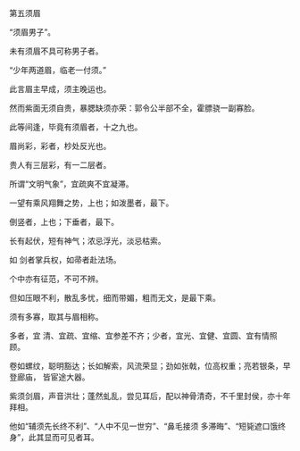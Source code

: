 第五须眉

“须眉男子”。

未有须眉不具可称男子者。

“少年两道眉，临老一付须。”

此言眉主早成，须主晚运也。

然而紫面无须自贵，暴腮缺须亦荣：郭令公半部不全，霍膘骁一副寡脸。

此等间逢，毕竟有须眉者，十之九也。

眉尚彩，彩者，杪处反光也。

贵人有三层彩，有一二层者。

所谓“文明气象”，宜疏爽不宜凝滞。

一望有乘风翔舞之势，上也；如泼墨者，最下。

倒竖者，上也；下垂者，最下。

长有起伏，短有神气；浓忌浮光，淡忌枯索。

如 剑者掌兵权，如帚者赴法场。

个中亦有征范，不可不辨。

但如压眼不利，散乱多忧，细而带媚，粗而无文，是最下乘。

须有多寡，取其与眉相称。

多者，宜 清、宜疏、宜缩、宜参差不齐；少者，宜光、宜健、宜圆、宜有情照顾。

卷如螺纹，聪明豁达；长如解索，风流荣显；劲如张戟，位高权重；亮若银条，早登廊庙， 皆宦途大器。

紫须剑眉，声音洪壮；蓬然虬乱，尝见耳后，配以神骨清奇，不千里封侯，亦十年拜相。

他如“辅须先长终不利”、“人中不见一世穷”、“鼻毛接须 多滞晦”、“短毙遮口饿终身”，此其显而可见者耳。

